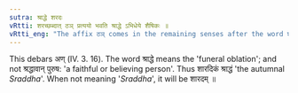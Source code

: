 ```yaml
---
sutra: श्राद्धे शरदः
vRtti: शरच्छब्दात् ठञ् प्रत्ययो भवति श्राद्धे ऽभिधेये शैषिकः ॥
vRtti_eng: "The affix ठञ् comes in the remaining senses after the word शरद्, when expressing श्राद्ध ॥"
---
```

This debars अण् (IV. 3. 16). The word श्राद्धे means the 'funeral oblation'; and not श्रद्धावान् पुरुष: 'a faithful or believing person'. Thus शारदिकं श्राद्धं 'the autumnal _Sraddha_'. When not meaning '_Sraddha_', it will be शारदम् ॥
